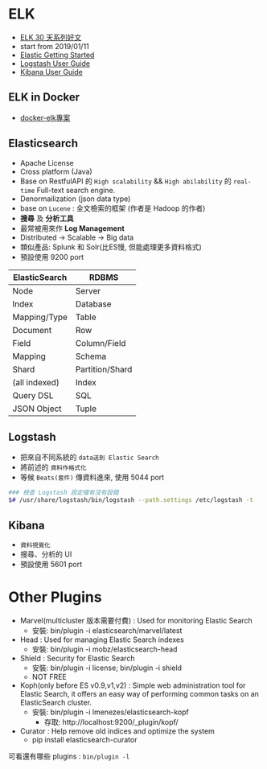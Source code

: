 # ELK

- [ELK 30 天系列好文](https://ithelp.ithome.com.tw/users/20103420/ironman/1046)
- start from 2019/01/11
- [Elastic Getting Started](https://www.elastic.co/guide/en/elastic-stack-get-started/current/index.html)
- [Logstash User Guide](https://www.elastic.co/guide/en/logstash/current/index.html)
- [Kibana User Guide](https://www.elastic.co/guide/en/kibana/current/index.html)

## ELK in Docker

- [docker-elk專案](https://github.com/deviantony/docker-elk)



## Elasticsearch

- Apache License
- Cross platform (Java)
- Base on RestfulAPI 的 `High scalability` && `High abilability` 的 `real-time` Full-text search engine.
- Denormailization (json data type)
- base on `Lucene` : 全文檢索的框架 (作者是 Hadoop 的作者)
- **搜尋** 及 **分析工具**
- 最常被用來作 **Log Management**
- Distributed -> Scalable -> Big data
- 類似產品: Splunk 和 Solr(比ES慢, 但能處理更多資料格式)
- 預設使用 9200 port

ElasticSearch | RDBMS
------------- | ---------
Node          | Server
Index         | Database
Mapping/Type  | Table
Document      | Row
Field         | Column/Field
Mapping       | Schema
Shard         | Partition/Shard
(all indexed) | Index
Query DSL     | SQL
JSON Object   | Tuple




## Logstash

- 把來自不同系統的 `data送到 Elastic Search`
- 將前述的 `資料作格式化`
- 等候 `Beats(套件)` 傳資料進來, 使用 5044 port

```sh
### 檢查 Logstash 設定檔有沒有設錯
$# /usr/share/logstash/bin/logstash --path.settings /etc/logstash -t
```


## Kibana

- `資料視覺化`
- 搜尋、分析的 UI
- 預設使用 5601 port


# Other Plugins

- Marvel(multicluster 版本需要付費) : Used for monitoring Elastic Search
    - 安裝: bin/plugin -i elasticsearch/marvel/latest
- Head   : Used for managing Elastic Search indexes
    - 安裝: bin/plugin -i mobz/elasticsearch-head
- Shield : Security for Elastic Search
    - 安裝: bin/plugin -i license; bin/plugin -i shield
    - NOT FREE
- Koph(only before ES v0.9,v1,v2) : Simple web administration tool for Elastic Search, it offers an easy way of performing common tasks on an ElasticSearch cluster.
    - 安裝: bin/plugin -i lmenezes/elasticsearch-kopf
        - 存取: http://localhost:9200/_plugin/kopf/
- Curator : Help remove old indices and optimize the system
    - pip install elasticsearch-curator

可看還有哪些 plugins : `bin/plugin -l`
